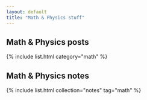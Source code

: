 ```yaml
---
layout: default
title: "Math & Physics stuff"
---
```


## Math & Physics posts

{% include list.html category="math" %}

## Math & Physics notes

{% include list.html collection="notes" tag="math" %}

